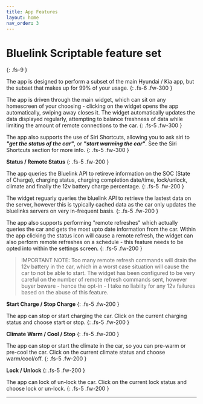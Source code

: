 ```yaml
---
title: App Features
layout: home
nav_order: 3
---
```


# Bluelink Scriptable feature set
{: .fs-9 }

The app is designed to perform  a subset of the main Hyundai / Kia app, but the subset that makes up for 99% of your usage. 
{: .fs-6 .fw-300 }

The app is driven through the main widget, which can sit on any homescreen of your choosing - clicking on the widget opens the app automatically, swiping away closes it. The widget automatically updates the data displayed regularly, attempting to balance freshness of data while limiting the amount of remote connections to the car.
{: .fs-5 .fw-300 }

The app also supports the use of Siri Shortcuts, allowing you to ask siri to ***"get the status of the car"***, or ***"start warming the car"***. See the Siri Shortcuts section for more info.
{: .fs-5 .fw-300 }

**Status / Remote Status**
{: .fs-5 .fw-200 }

The app queries the Bluelink API to retireve information on the SOC (State of Charge), charging status, charging completion date/time, lock/unlock, climate and finally the 12v battery charge percentage.
{: .fs-5 .fw-200 }

The widget reguarly queries the bluelink API to retrieve the lastest data on the server, however this is typically cached data as the car only updates the bluelinks servers on very in-frequent basis. 
{: .fs-5 .fw-200 }

The app also supports performing "remote refreshes" which actually queries the car and gets the most upto date information from the car. Within the app clicking the status icon will cause a remote refresh, the widget can also perform remote refreshes on a schedule - this feature needs to be opted into within the settings screen.
{: .fs-5 .fw-200 }

> IMPORTANT NOTE: Too many remote refresh commands will drain the 12v battery in the car, which in a worst case situation will cause the car to not be able to start. The widget has been configured to be very careful on the number of remote refresh commands sent, however buyer beware - hence the opt-in - I take no liabiity for any 12v failures based on the abuse of this feature.

**Start Charge / Stop Charge**
{: .fs-5 .fw-200 }

The app can stop or start charging the car. Click on the current charging status and choose start or stop.
{: .fs-5 .fw-200 }

**Climate Warm / Cool / Stop**
{: .fs-5 .fw-200 }

The app can stop or start the climate in the car, so you can pre-warm or pre-cool the car. Click on the current climate status and choose warm/cool/off.
{: .fs-5 .fw-200 }

**Lock / Unlock**
{: .fs-5 .fw-200 }

The app can lock of un-lock  the car. Click on the current lock status and choose lock or un-lock.
{: .fs-5 .fw-200 }



----
